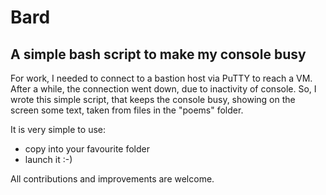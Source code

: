 # Bard
## A simple bash script to make my console busy
For work, I needed to connect to a bastion host via PuTTY to reach a VM.
After a while, the connection went down, due to inactivity of console.
So, I wrote this simple script, that keeps the console busy, 
showing on the screen some text, taken from files in the "poems" folder.

It is very simple to use:
- copy into your favourite folder
- launch it :-)

All contributions and improvements are welcome.
